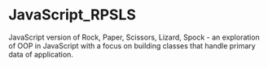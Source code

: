 # JavaScript_RPSLS
JavaScript version of Rock, Paper, Scissors, Lizard, Spock - an exploration of OOP in JavaScript with a focus on building classes that handle primary data of application.
